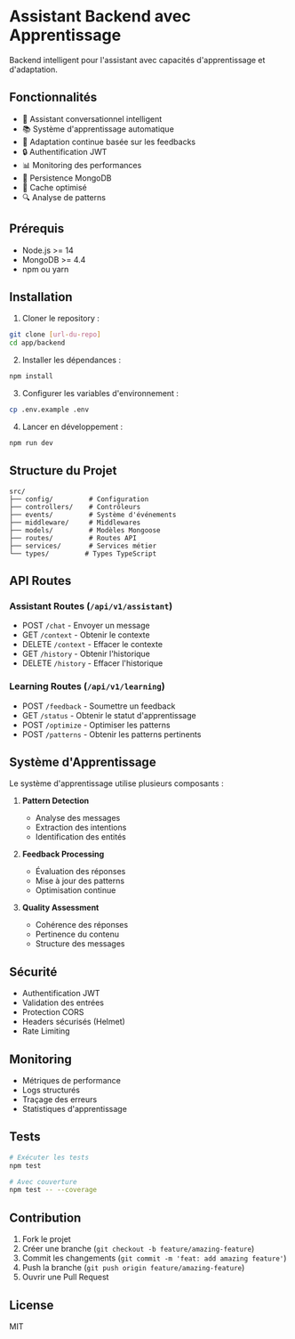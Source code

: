 # Assistant Backend avec Apprentissage

Backend intelligent pour l'assistant avec capacités d'apprentissage et d'adaptation.

## Fonctionnalités

- 🤖 Assistant conversationnel intelligent
- 📚 Système d'apprentissage automatique
- 🔄 Adaptation continue basée sur les feedbacks
- 🔒 Authentification JWT
- 📊 Monitoring des performances
- 💾 Persistence MongoDB
- 🚀 Cache optimisé
- 🔍 Analyse de patterns

## Prérequis

- Node.js >= 14
- MongoDB >= 4.4
- npm ou yarn

## Installation

1. Cloner le repository :
```bash
git clone [url-du-repo]
cd app/backend
```

2. Installer les dépendances :
```bash
npm install
```

3. Configurer les variables d'environnement :
```bash
cp .env.example .env
```

4. Lancer en développement :
```bash
npm run dev
```

## Structure du Projet

```
src/
├── config/         # Configuration
├── controllers/    # Contrôleurs
├── events/         # Système d'événements
├── middleware/     # Middlewares
├── models/         # Modèles Mongoose
├── routes/         # Routes API
├── services/       # Services métier
└── types/         # Types TypeScript
```

## API Routes

### Assistant Routes (`/api/v1/assistant`)

- POST `/chat` - Envoyer un message
- GET `/context` - Obtenir le contexte
- DELETE `/context` - Effacer le contexte
- GET `/history` - Obtenir l'historique
- DELETE `/history` - Effacer l'historique

### Learning Routes (`/api/v1/learning`)

- POST `/feedback` - Soumettre un feedback
- GET `/status` - Obtenir le statut d'apprentissage
- POST `/optimize` - Optimiser les patterns
- POST `/patterns` - Obtenir les patterns pertinents

## Système d'Apprentissage

Le système d'apprentissage utilise plusieurs composants :

1. **Pattern Detection**
   - Analyse des messages
   - Extraction des intentions
   - Identification des entités

2. **Feedback Processing**
   - Évaluation des réponses
   - Mise à jour des patterns
   - Optimisation continue

3. **Quality Assessment**
   - Cohérence des réponses
   - Pertinence du contenu
   - Structure des messages

## Sécurité

- Authentification JWT
- Validation des entrées
- Protection CORS
- Headers sécurisés (Helmet)
- Rate Limiting

## Monitoring

- Métriques de performance
- Logs structurés
- Traçage des erreurs
- Statistiques d'apprentissage

## Tests

```bash
# Exécuter les tests
npm test

# Avec couverture
npm test -- --coverage
```

## Contribution

1. Fork le projet
2. Créer une branche (`git checkout -b feature/amazing-feature`)
3. Commit les changements (`git commit -m 'feat: add amazing feature'`)
4. Push la branche (`git push origin feature/amazing-feature`)
5. Ouvrir une Pull Request

## License

MIT 